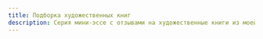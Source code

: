 ```yaml
---
title: Подборка художественных книг
description: Серия мини-эссе с отзывами на художественные книги из моей библиотеки
---
```


